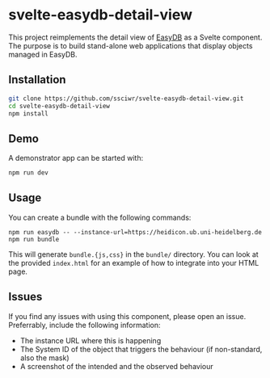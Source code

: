 # svelte-easydb-detail-view

This project reimplements the detail view of [EasyDB](https://www.programmfabrik.de/easydb/) as a Svelte component.
The purpose is to build stand-alone web applications that display objects managed in EasyDB.

## Installation

```bash
git clone https://github.com/ssciwr/svelte-easydb-detail-view.git
cd svelte-easydb-detail-view
npm install
```

## Demo

A demonstrator app can be started with:

```bash
npm run dev
```

## Usage

You can create a bundle with the following commands:
```
npm run easydb -- --instance-url=https://heidicon.ub.uni-heidelberg.de
npm run bundle
```

This will generate `bundle.{js,css}` in the `bundle/` directory. You can look at the provided
`index.html` for an example of how to integrate into your HTML page.

## Issues

If you find any issues with using this component, please open an issue.
Preferrably, include the following information:

* The instance URL where this is happening
* The System ID of the object that triggers the behaviour (if non-standard, also the mask)
* A screenshot of the intended and the observed behaviour
